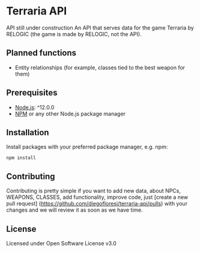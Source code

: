 # Terraria API

API still under construction
An API that serves data for the game Terraria by RELOGIC (the game is made by RELOGIC, not the API).

## Planned functions 
- Entity relationships (for example, classes tied to the best weapon for them)

## Prerequisites
- [Node.js](https://nodejs.org/): ^12.0.0
- [NPM](https://npmjs.org/) or any other Node.js package manager

## Installation

Install packages with your preferred package manager, e.g. npm:
```
npm install
```

## Contributing
Contributing is pretty simple if you want to add new data, about NPCs, WEAPONS, CLASSES, add functionality, improve code, just [create a new pull request] (https://github.com/diegofloresj/terraria-api/pulls) with your changes and we will review it as soon as we have time.

## License
Licensed under Open Software License v3.0
